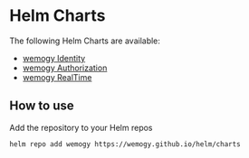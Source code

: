 # Helm Charts

The following Helm Charts are available:

- [wemogy Identity](https://github.com/wemogy/identity/tree/main/env/helm)
- [wemogy Authorization](https://github.com/wemogy/authorization/tree/main/env/helm/wemogy-authorization)
- [wemogy RealTime](https://github.com/wemogy/realtime/tree/main/env/helm/wemogy-realtime)

## How to use

Add the repository to your Helm repos

```bash
helm repo add wemogy https://wemogy.github.io/helm/charts
```
